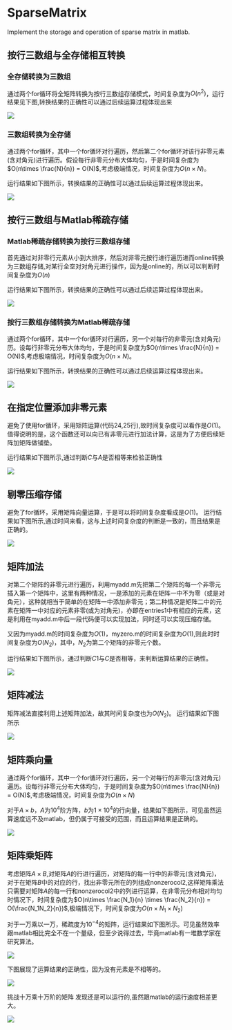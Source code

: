 # SparseMatrix
Implement the storage and operation of sparse matrix in matlab.



## 按行三数组与全存储相互转换

### 全存储转换为三数组

通过两个for循环将全矩阵转换为按行三数组存储模式，时间复杂度为$O(n^2)$，运行结果见下图,转换结果的正确性可以通过后续运算过程体现出来

![](image/full2sp.png)

### 三数组转换为全存储
通过两个for循环，其中一个for循环对行遍历，然后第二个for循环对该行非零元素(含对角元)进行遍历。假设每行非零元分布大体均匀，于是时间复杂度为$O(n\times \frac{N}{n}) = O(N)$,考虑极端情况，时间复杂度为$O(n\times N)$。

运行结果如下图所示，转换结果的正确性可以通过后续运算过程体现出来。

![](image/mysp2full.png)

## 按行三数组与Matlab稀疏存储

### Matlab稀疏存储转换为按行三数组存储

首先通过对非零行元素从小到大排序，然后对非零元按行进行遍历进而online转换为三数组存储,对某行全空对对角元进行操作，因为是online的，所以可以判断时间复杂度为$O(n)$

运行结果如下图所示，转换结果的正确性可以通过后续运算过程体现出来。

![](image/matsp2sp.png)

### 按行三数组存储转换为Matlab稀疏存储

通过两个for循环，其中一个for循环对行遍历，另一个对每行的非零元(含对角元)历。设每行非零元分布大体均匀，于是时间复杂度为$O(n\times \frac{N}{n}) = O(N)$,考虑极端情况，时间复杂度为$O(n\times N)$。

运行结果如下图所示，转换结果的正确性可以通过后续运算过程体现出来。

![](image/sp2matsp.png)

## 在指定位置添加非零元素
避免了使用for循环，采用矩阵运算(代码24,25行),故时间复杂度可以看作是$O(1)$。值得说明的是，这个函数还可以向已有非零元进行加法计算，这是为了方便后续矩阵加矩阵做铺垫。

运行结果如下图所示,通过判断$C$与$A$是否相等来检验正确性

![](image/add.png)

## 剔零压缩存储

避免了for循环，采用矩阵向量运算，于是可以将时间复杂度看成是$O(1)$。
运行结果如下图所示,通过时间来看，这与上述时间复杂度的判断是一致的，而且结果是正确的。

![](image/zero.png)

## 矩阵加法

对第二个矩阵的非零元进行遍历，利用myadd.m先把第二个矩阵的每一个非零元插入第一个矩阵中，这里有两种情况，一是添加的元素在矩阵一中不为零（或是对角元），这种就相当于简单的在矩阵一中添加非零元；第二种情况是矩阵二中的元素在矩阵一中对应的元素非零(或为对角元)，亦即在entries1中有相应的元素，这是利用在myadd.m中后一段代码便可以实现加法，同时还可以实现压缩存储。

又因为myadd.m的时间复杂度为$O(1)$，myzero.m的时间复杂度为$O(1)$,则此时时间复杂度为$O(N_2)$，其中，$N_2$为第二个矩阵的非零元个数。

运行结果如下图所示，通过判断$C1$与$C$是否相等，来判断运算结果的正确性。

![](image/plus.png})

## 矩阵减法

矩阵减法直接利用上述矩阵加法，故其时间复杂度也为$O(N_2)$。
运行结果如下图所示

![](image/minus_result.png)

## 矩阵乘向量

通过两个for循环，其中一个for循环对行遍历，另一个对每行的非零元(含对角元)遍历。设每行非零元分布大体均匀，于是时间复杂度为$O(n\times \frac{N}{n}) = O(N)$,考虑极端情况，时间复杂度为$O(n\times N)$

对于$A\times b$，$A$为$10^4$阶方阵，$b$为$1\times 10^4$的行向量，结果如下图所示，可见虽然运算速度远不及matlab，但仍属于可接受的范围，而且运算结果是正确的。

![](image/multivector_result1.png)

## 矩阵乘矩阵

考虑矩阵$A\times B$,对矩阵$A$的行进行遍历，对矩阵的每一行中的非零元(含对角元)，对于在矩阵$B$中的对应的行，找出非零元所在的列组成nonzerocol2,这样矩阵乘法只需要对矩阵$A$的每一行和nonzerocol2中的列进行运算，在非零元分布相对均匀时情况下，时间复杂度为$O(n\times \frac{N_1}{n} \times  \frac{N_2}{n}) = O(\frac{N_1N_2}{n})$,极端情况下，时间复杂度为$O(n\times N_1 \times N_2)$

对于一万乘以一万，稀疏度为$10^{-4}$的矩阵，运行结果如下图所示。可见虽然效率跟matlab相比完全不在一个量级，但至少说得过去，毕竟matlab有一堆数学家在研究算法。

![](image/multi_result3.png)

下图展现了运算结果的正确性，因为没有元素是不相等的。

![](image/multi_result2.png)

挑战十万乘十万阶的矩阵
发现还是可以运行的,虽然跟matlab的运行速度相差更大。

![](image/multi_result1.png)
